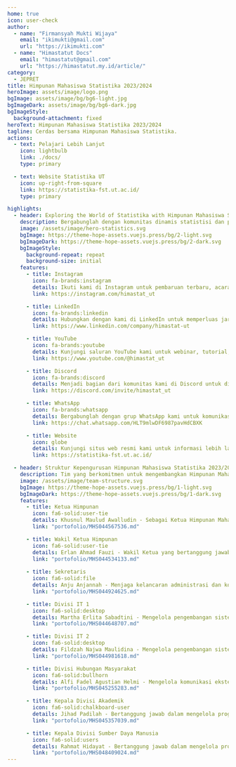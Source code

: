 ```yaml
--- 
home: true
icon: user-check
author:
  - name: "Firmansyah Mukti Wijaya"
    email: "ikimukti@gmail.com"
    url: "https://ikimukti.com"
  - name: "Himastatut Docs"
    email: "himastatut@gmail.com"
    url: "https://himastatut.my.id/article/"
category:
  - JEPRET
title: Himpunan Mahasiswa Statistika 2023/2024
heroImage: assets/image/logo.png
bgImage: assets/image/bg/bg6-light.jpg
bgImageDark: assets/image/bg/bg6-dark.jpg
bgImageStyle:
  background-attachment: fixed
heroText: Himpunan Mahasiswa Statistika 2023/2024
tagline: Cerdas bersama Himpunan Mahasiswa Statistika.
actions:
  - text: Pelajari Lebih Lanjut
    icon: lightbulb
    link: ./docs/
    type: primary

  - text: Website Statistika UT
    icon: up-right-from-square
    link: https://statistika-fst.ut.ac.id/
    type: primary

highlights:
  - header: Exploring the World of Statistika with Himpunan Mahasiswa Statistika UT
    description: Bergabunglah dengan komunitas dinamis statistisi dan penggemar data di Himpunan Mahasiswa Statistika UT. Kami berkomitmen untuk meningkatkan pengetahuan, kolaborasi, dan pertumbuhan di bidang statistika.
    image: /assets/image/hero-statistics.svg
    bgImage: https://theme-hope-assets.vuejs.press/bg/2-light.svg
    bgImageDark: https://theme-hope-assets.vuejs.press/bg/2-dark.svg
    bgImageStyle:
      background-repeat: repeat
      background-size: initial
    features:
      - title: Instagram
        icon: fa-brands:instagram
        details: Ikuti kami di Instagram untuk pembaruan terbaru, acara, dan kegiatan komunitas.
        link: https://instagram.com/himastat_ut

      - title: LinkedIn
        icon: fa-brands:linkedin
        details: Hubungkan dengan kami di LinkedIn untuk memperluas jaringan profesional Anda di bidang statistika.
        link: https://www.linkedin.com/company/himastat-ut

      - title: YouTube
        icon: fa-brands:youtube
        details: Kunjungi saluran YouTube kami untuk webinar, tutorial, dan konten edukasi lainnya.
        link: https://www.youtube.com/@himastat_ut

      - title: Discord
        icon: fa-brands:discord
        details: Menjadi bagian dari komunitas kami di Discord untuk diskusi, kelompok belajar, dan koordinasi acara.
        link: https://discord.com/invite/himastat_ut

      - title: WhatsApp
        icon: fa-brands:whatsapp
        details: Bergabunglah dengan grup WhatsApp kami untuk komunikasi langsung dan pembaruan tentang kegiatan Himpunan Mahasiswa Statistika.
        link: https://chat.whatsapp.com/HLT9mlwDF6987pavHdCBXK

      - title: Website
        icon: globe
        details: Kunjungi situs web resmi kami untuk informasi lebih lanjut tentang program, acara, dan pembaruan kami.
        link: https://statistika-fst.ut.ac.id/

  - header: Struktur Kepengurusan Himpunan Mahasiswa Statistika 2023/2024
    description: Tim yang berkomitmen untuk mengembangkan Himpunan Mahasiswa Statistika dengan semangat kebersamaan dan inovasi.
    image: /assets/image/team-structure.svg
    bgImage: https://theme-hope-assets.vuejs.press/bg/1-light.svg
    bgImageDark: https://theme-hope-assets.vuejs.press/bg/1-dark.svg
    features:
      - title: Ketua Himpunan
        icon: fa6-solid:user-tie
        details: Khusnul Maulud Awalludin - Sebagai Ketua Himpunan Mahasiswa Statistika, Khusnul memimpin dengan visi yang kuat untuk membangun komunitas yang solid dan berdaya saing tinggi dalam bidang statistika.
        link: "portofolio/MHS044567536.md"

      - title: Wakil Ketua Himpunan
        icon: fa6-solid:user-tie
        details: Erlan Ahmad Fauzi - Wakil Ketua yang bertanggung jawab untuk mendukung kepemimpinan ketua dalam menjalankan program kerja serta memastikan kelancaran organisasi.
        link: "portofolio/MHS044534133.md"
      
      - title: Sekretaris
        icon: fa6-solid:file
        details: Anju Anjannah - Menjaga kelancaran administrasi dan komunikasi internal organisasi, serta memastikan setiap agenda dan rapat terlaksana dengan baik.
        link: "portofolio/MHS044924625.md"

      - title: Divisi IT 1
        icon: fa6-solid:desktop
        details: Martha Erlita Sabadtini - Mengelola pengembangan sistem dan teknologi informasi dalam organisasi, memastikan infrastruktur IT berjalan lancar dan mendukung aktivitas operasional.
        link: "portofolio/MHS044648707.md"

      - title: Divisi IT 2
        icon: fa6-solid:desktop
        details: Fildzah Najwa Maulidina - Mengelola pengembangan sistem dan teknologi informasi dalam organisasi, memastikan infrastruktur IT berjalan lancar dan mendukung aktivitas operasional.
        link: "portofolio/MHS044981618.md"

      - title: Divisi Hubungan Masyarakat
        icon: fa6-solid:bullhorn
        details: Alfi Fadel Agustian Helmi - Mengelola komunikasi eksternal dan internal organisasi, menghubungi berbagai pihak terkait dengan kegiatan HIMASTAT, serta mendukung keberhasilan program-program yang dilaksanakan.
        link: "portofolio/MHS045255283.md"

      - title: Kepala Divisi Akademik
        icon: fa6-solid:chalkboard-user
        details: Jihad Padilah - Bertanggung jawab dalam mengelola program-program yang berkaitan dengan akademik, termasuk pendataan mahasiswa berprestasi dan pengelolaan kegiatan akademik lainnya.
        link: "portofolio/MHS045357039.md"

      - title: Kepala Divisi Sumber Daya Manusia
        icon: fa6-solid:users
        details: Rahmat Hidayat - Bertanggung jawab dalam mengelola proses perekrutan, membentuk tim untuk mendukung berbagai program HIMA, serta menjaga hubungan yang baik antar anggota himpunan.
        link: "portofolio/MHS048409024.md"
--- 
```

